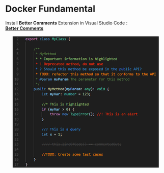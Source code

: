 # Docker Fundamental
Install **Better Comments** Extension in Visual Studio Code :<br />
<a href="https://marketplace.visualstudio.com/items?itemName=aaron-bond.better-comments" style="text-align:center">**Better Comments**</a>
<div style="text-align:center"><img src="bettercomment.png"/></div>
